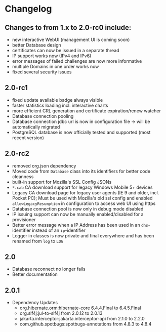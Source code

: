 # Changelog

## Changes to from 1.x to 2.0-rc0 include:

- new interactive WebUI (management UI is coming soon)
- better Database design
- certificates can now be issued in a separate thread
- IP support works now (IPv4 and IPv6)
- error messages of failed challenges are now more informative
- multiple Domains in one order works now
- fixed several security issues

## 2.0-rc1

- fixed update available badge always visible
- faster statistics loading incl. interactive charts
- more efficient CRL generation and certificate expiration/renew watcher
- Database connection pooling
- Database connection jdbc url is now in configuration file -> will be automatically migrated
- PostgreSQL database is now officially tested and supported (most recent version)

## 2.0-rc2
- removed org.json dependency
- Moved code from `Database` class into its identifiers for better code cleanness
- built-in support for Mozilla's SSL Config JSONs
- `*.cab` CA download support for legacy Windows Mobile 5+ devices
- Legacy CA download page for legacy user agents (IE 9 and older, incl. Pocket PC); Must be used with Mozilla's old ssl config and enabled `allowLegacyResumption` in configuration to access web UI using https
- Database connection pool is now only in debug mode disabled
- IP issuing support can now be manually enabled/disabled for a provisioner
- Better error message when a IP Address has been used in an `dns`-identifier instead of an `ip`-identifier
- Logger in classes is now private and final everywhere and has been renamed from `log` to `LOG`

## 2.0
- Database reconnect no longer fails
- Better documentation

## 2.0.1
- Dependency Updates
  - org.hibernate.orm:hibernate-core 6.4.4.Final to 6.4.5.Final
  - org.slf4j:jul-to-slf4j from 2.0.12 to 2.0.13 
  - jakarta.interceptor:jakarta.interceptor-api from 2.1.0 to 2.2.0
  - com.github.spotbugs:spotbugs-annotations from 4.8.3 to 4.8.4